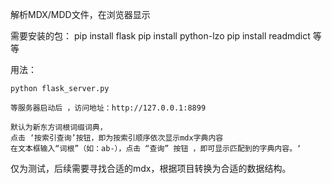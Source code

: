 解析MDX/MDD文件，在浏览器显示

需要安装的包：
pip install flask
pip install python-lzo
pip install readmdict
等等

用法：
   
    python flask_server.py

    等服务器启动后 ，访问地址：http://127.0.0.1:8899

    默认为新东方词根词缀词典，
    点击 ‘按索引查询’按钮，即为按索引顺序依次显示mdx字典内容
    在文本框输入“词根”（如：ab-），点击 “查询” 按钮 ，即可显示匹配到的字典内容。‘

仅为测试，后续需要寻找合适的mdx，根据项目转换为合适的数据结构。